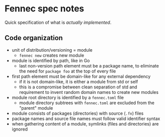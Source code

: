 # Fennec spec notes

Quick specification of what is *actually implemented*.

## Code organization

- unit of distribution/versioning = module
  - `fennec new` creates new module
- module is identified by path, like in Go
  - last non-version path element must be a package name,
    to eliminate the need for `package foo` at the top of every file
- first path element must be domain-like for any external dependency
  - if it is not domain-like, it is either a module from std or self
  - this is a compromise between clean separation of std
    and requirement to invent random domain names to create new modules
- module root directory is identified by a `fennec.toml` file
  - module directory subtrees with `fennec.toml` are excluded from the "parent" module
- module consists of packages (directories) with source (`.fn`) files
- package names and source file names must follow valid identifier syntax
- when gathering content of a module, symlinks (files and directories) are ignored
